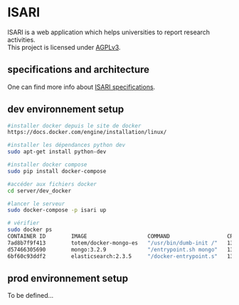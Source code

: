 # ISARI

ISARI is a web application which helps universities to report research activities.  
This project is licensed under [AGPLv3](LICENSE.md).

## specifications and architecture

One can find more info about [ISARI specifications](specs/README.md).

## dev environnement setup

```bash
#installer docker depuis le site de docker
https://docs.docker.com/engine/installation/linux/

#installer les dépendances python dev
sudo apt-get install python-dev

#installer docker compose
sudo pip install docker-compose

#accéder aux fichiers docker
cd server/dev_docker

#lancer le serveur
sudo docker-compose -p isari up

# vérifier 
sudo docker ps
CONTAINER ID        IMAGE                   COMMAND                  CREATED             STATUS              PORTS                              NAMES
7ad8b7f9f413        totem/docker-mongo-es   "/usr/bin/dumb-init /"   13 minutes ago      Up 13 minutes                                          isari_connector_1
d57466305690        mongo:3.2.9             "/entrypoint.sh mongo"   13 minutes ago      Up 13 minutes       0.0.0.0:27017->27017/tcp           isari_db_1
6bf60c93ddf2        elasticsearch:2.3.5     "/docker-entrypoint.s"   13 minutes ago      Up 13 minutes       0.0.0.0:9200->9200/tcp, 9300/tcp   isari_index_1
```

## prod environnement setup 

To be defined...





